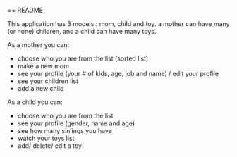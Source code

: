 == README

This application has 3 models : mom, child and toy.
a mother can have many (or none) children, and a child can have many toys.

As a mother you can:
* choose who you are from the list (sorted list)
* make a new mom
* see your profile (your # of kids, age, job and name) / edit your profile
* see your children list
* add a new child

As a child you can:
* choose who you are from the list
* see your profile (gender, name and age)
* see how many sinlings you have
* watch your toys list
* add/ delete/ edit a toy
